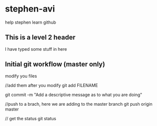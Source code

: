 # stephen-avi
help stephen learn github

## This is a level 2 header
I have typed some stuff in here

## Initial git workflow (master only)
modify you files

//add them after you modify
git add FILENAME

git commit -m "Add a descriptive message as to what you are doing"

//push to a brach, here we are adding to the master branch
git push origin master

// get the status
git status